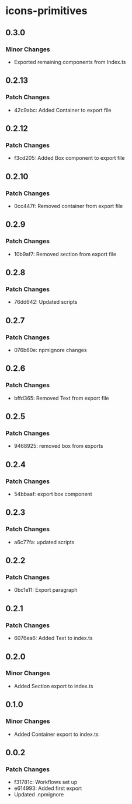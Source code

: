 # icons-primitives

## 0.3.0

### Minor Changes

- Exported remaining components from Index.ts

## 0.2.13

### Patch Changes

- 42c9abc: Added Container to export file

## 0.2.12

### Patch Changes

- f3cd205: Added Box component to export file

## 0.2.10

### Patch Changes

- 0cc447f: Removed container from export file

## 0.2.9

### Patch Changes

- 10b9af7: Removed section from export file

## 0.2.8

### Patch Changes

- 76dd642: Updated scripts

## 0.2.7

### Patch Changes

- 076b60e: npmignore changes

## 0.2.6

### Patch Changes

- bffd365: Removed Text from export file

## 0.2.5

### Patch Changes

- 9468925: removed box from exports

## 0.2.4

### Patch Changes

- 54bbaaf: export box component

## 0.2.3

### Patch Changes

- a6c77fa: updated scripts

## 0.2.2

### Patch Changes

- 0bc1e11: Export paragraph

## 0.2.1

### Patch Changes

- 6076ea6: Added Text to index.ts

## 0.2.0

### Minor Changes

- Added Section export to index.ts

## 0.1.0

### Minor Changes

- Added Container export to index.ts

## 0.0.2

### Patch Changes

- f31781c: Workflows set up
- e614993: Added first export
- Updated .npmignore
